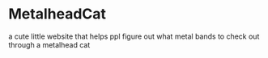 # MetalheadCat
a cute little website that helps ppl figure out what metal bands to check out through a metalhead cat
